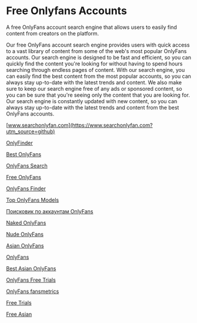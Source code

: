 # Free Onlyfans Accounts
A free OnlyFans account search engine that allows users to easily find content from creators on the platform.

Our free OnlyFans account search engine provides users with quick access to a vast library of content from some of the web's most popular OnlyFans accounts. Our search engine is designed to be fast and efficient, so you can quickly find the content you're looking for without having to spend hours searching through endless pages of content. With our search engine, you can easily find the best content from the most popular accounts, so you can always stay up-to-date with the latest trends and content. We also make sure to keep our search engine free of any ads or sponsored content, so you can be sure that you're seeing only the content that you are looking for. Our search engine is constantly updated with new content, so you can always stay up-to-date with the latest trends and content from the best OnlyFans accounts.

[www.searchonlyfan.com](https://www.searchonlyfan.com?utm_source=github)

[OnlyFinder](https://www.searchonlyfan.com?utm_source=github)

[Best OnlyFans](https://www.searchonlyfan.com?utm_source=github)

[OnlyFans Search](https://www.searchonlyfan.com?utm_source=github)

[Free OnlyFans](https://www.searchonlyfan.com?utm_source=github)

[OnlyFans Finder](https://www.searchonlyfan.com?utm_source=github)

[Top OnlyFans Models](https://www.searchonlyfan.com?utm_source=github)

[Поисковик по аккаунтам OnlyFans](https://www.searchonlyfan.com?utm_source=github)

[Naked OnlyFans](https://www.searchonlyfan.com?utm_source=github)

[Nude OnlyFans](https://www.searchonlyfan.com?utm_source=github)

[Asian OnlyFans](https://www.searchonlyfan.com?utm_source=github)

[OnlyFans](https://www.searchonlyfan.com?utm_source=github)

[Best Asian OnlyFans](https://www.searchonlyfan.com?utm_source=github)

[OnlyFans Free Trials](https://www.searchonlyfan.com?utm_source=github)

[OnlyFans fansmetrics](https://www.searchonlyfan.com?utm_source=github)

[Free Trials](https://www.searchonlyfan.com?utm_source=github)

[Free Asian](https://www.searchonlyfan.com?utm_source=github)

